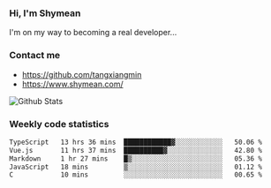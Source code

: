 ### Hi, I'm Shymean

I'm on my way to becoming a real developer...

### Contact me

- <https://github.com/tangxiangmin>
- <https://www.shymean.com/>

![Github Stats](https://github-readme-stats.vercel.app/api?username=tangxiangmin&show_icons=true&theme=dark)


###  Weekly code statistics

<!--START_SECTION:waka-->

```txt
TypeScript   13 hrs 36 mins  ████████████▓░░░░░░░░░░░░   50.06 %
Vue.js       11 hrs 37 mins  ██████████▓░░░░░░░░░░░░░░   42.80 %
Markdown     1 hr 27 mins    █▒░░░░░░░░░░░░░░░░░░░░░░░   05.36 %
JavaScript   18 mins         ▒░░░░░░░░░░░░░░░░░░░░░░░░   01.12 %
C            10 mins         ░░░░░░░░░░░░░░░░░░░░░░░░░   00.65 %
```

<!--END_SECTION:waka-->